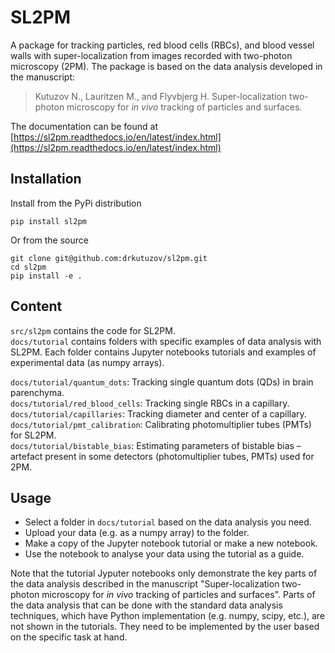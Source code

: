 # SL2PM
A package for tracking particles, red blood cells (RBCs), and blood vessel walls with super-localization from images recorded with two-photon microscopy (2PM). The package is based on the data analysis developed in the manuscript:  

> Kutuzov N., Lauritzen M., and Flyvbjerg H. 
> Super-localization two-photon microscopy for _in vivo_ tracking of particles and surfaces.

The documentation can be found at [https://sl2pm.readthedocs.io/en/latest/index.html](https://sl2pm.readthedocs.io/en/latest/index.html)

## Installation

Install from the PyPi distribution

```
pip install sl2pm
```

Or from the source

```
git clone git@github.com:drkutuzov/sl2pm.git
cd sl2pm
pip install -e .
```

## Content
`src/sl2pm` contains the code for SL2PM.  
`docs/tutorial` contains folders with specific examples of data analysis with SL2PM. Each folder contains Jupyter notebooks tutorials and examples of experimental data (as numpy arrays).

`docs/tutorial/quantum_dots`: Tracking single quantum dots (QDs) in brain parenchyma.  
`docs/tutorial/red_blood_cells`: Tracking single RBCs in a capillary.  
`docs/tutorial/capillaries`: Tracking diameter and center of a capillary.  
`docs/tutorial/pmt_calibration`: Calibrating photomultiplier tubes (PMTs) for SL2PM.  
`docs/tutorial/bistable_bias`: Estimating parameters of bistable bias – artefact present in some detectors (photomultiplier tubes, PMTs) used for 2PM.

## Usage
* Select a folder in `docs/tutorial` based on the data analysis you need.  
* Upload your data (e.g. as a numpy array) to the folder.  
* Make a copy of the Jupyter notebook tutorial or make a new notebook.  
* Use the notebook to analyse your data using the tutorial as a guide.  

Note that the tutorial Jyputer notebooks only demonstrate the key parts of the data analysis described in the manuscript "Super-localization two-photon microscopy for _in vivo_ tracking of particles and surfaces".
Parts of the data analysis that can be done with the standard data analysis techniques, which have Python implementation (e.g. numpy, scipy, etc.), are not shown in the tutorials. They need to be implemented by the user based on the specific task at hand.
